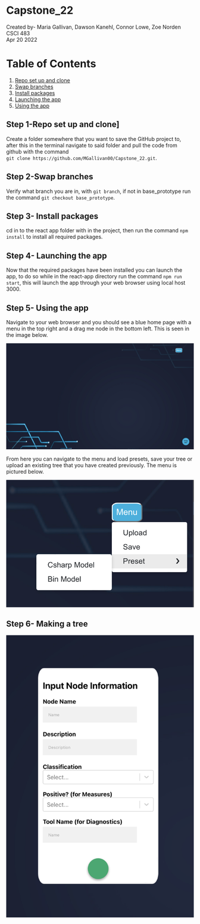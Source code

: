 # Capstone_22

Created by- Maria Gallivan, Dawson Kanehl, Connor Lowe, Zoe Norden <br />
CSCI 483 <br />
Apr 20 2022 <br />


# Table of Contents
1. [Repo set up and clone](#1)
2. [Swap branches](#2)
3. [Install packages](#3)
4. [Launching the app](#4)
4. [Using the app](#5)


## Step 1-Repo set up and clone] <a name="1"></a>

Create a folder somewhere that you want to save the GitHub project to, after this in the terminal navigate to said folder and pull the code from github with the command<br /> `git clone https://github.com/MGallivan00/Capstone_22.git`.


## Step 2-Swap branches <a name="2"></a>

Verify what branch you are in, with `git branch`, if not in base_prototype run the command `git checkout base_prototype`.

## Step 3- Install packages <a name="3"></a>

cd in to the react app folder with in the project, then run the command `npm install` to install all required packages.

## Step 4- Launching the app <a name="4"></a>

Now that the required packages have been installed you can launch the app, to do so while in the react-app directory run the command `npm run start`, this will launch the app through your web browser using local host 3000.

## Step 5- Using the app <a name="5"></a>

Navigate to your web browser and you should see a blue home page with a menu in the top right and a drag me node in the bottom left. This is seen in the image below.

![background](/images/background.png)

From here you can navigate to the menu and load presets, save your tree or upload an existing tree that you have created previously. The menu is pictured below.

![menu](/images/menu.png)

## Step 6- Making a tree <a name="6"></a>

![Tree](/images/nodeDragNdrop.png)
